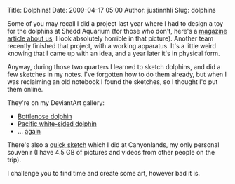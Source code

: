 Title: Dolphins!
Date: 2009-04-17 05:00
Author: justinnhli
Slug: dolphins

Some of you may recall I did a project last year where I had to design a
toy for the dolphins at Shedd Aquarium (for those who don't, here's a
[magazine article about
us](http://magazine.mccormick.northwestern.edu/sp2008/Shedd_Aquarium.html);
I look absolutely horrible in that picture). Another team recently
finished that project, with a working apparatus. It's a little weird
knowing that I came up with an idea, and a year later it's in physical
form.

Anyway, during those two quarters I learned to sketch dolphins, and did
a few sketches in my notes. I've forgotten how to do them already, but
when I was reclaiming an old notebook I found the sketches, so I thought
I'd put them online.

They're on my DeviantArt gallery:

-   [Bottlenose
    dolphin](http://justinnhli.deviantart.com/art/Bottlenose-Dolphin-118710148)
-   [Pacific white-sided
    dolphin](http://justinnhli.deviantart.com/art/Pacific-White-Sided-Dolphin-1-118710288)
-   ...
    [again](http://justinnhli.deviantart.com/art/Pacific-White-Sided-Dolphin-2-118710387)

There's also a [quick
sketch](http://justinnhli.deviantart.com/art/Canyonlands-118710510)
which I did at Canyonlands, my only personal souvenir (I have 4.5 GB of
pictures and videos from other people on the trip).

I challenge you to find time and create some art, however bad it is.

